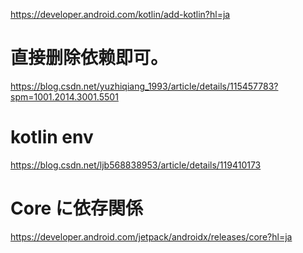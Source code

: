 https://developer.android.com/kotlin/add-kotlin?hl=ja

# 直接删除依赖即可。
https://blog.csdn.net/yuzhiqiang_1993/article/details/115457783?spm=1001.2014.3001.5501

# kotlin env
https://blog.csdn.net/ljb568838953/article/details/119410173


# Core に依存関係
https://developer.android.com/jetpack/androidx/releases/core?hl=ja
